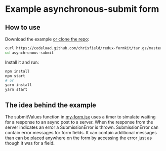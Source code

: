 # Example asynchronous-submit form

## How to use

Download the example [or clone the repo](https://github.com/chrisfield/redux-formkit):

```bash
curl https://codeload.github.com/chrisfield/redux-formkit/tar.gz/master | tar -xz --strip=2 "redux-formkit"-master/examples/asynchronous-submit
cd asynchronous-submit
```

Install it and run:

```bash
npm install
npm start
# or
yarn install
yarn start
```

## The idea behind the example
The submitValues function in [my-form.jsx](https://github.com/chrisfield/redux-formkit/blob/master/examples/with-redux/src/my-form.jsx) uses a timer to simulate waiting for a response to an async post to a server. When the response from the server indicates an error a SubmissionError is thrown. SubmissionError can contain error messages for form fields. It can contain additional messages than can be placed anywhere on the form by accessing the error just as though it was for a field.